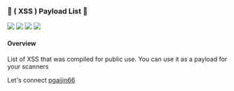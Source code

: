 ### 🚀 ( XSS )  Payload List 🚀
<img src="https://img.shields.io/github/license/pgaijin66/XSS-Payloads"> <img src="https://img.shields.io/github/issues/pgaijin66/XSS-Payloads"> <img src="https://img.shields.io/github/stars/pgaijin66/XSS-Payloads?style=social"> <img src="https://img.shields.io/github/forks/pgaijin66/XSS-payloads?style=social">

#### Overview

List of XSS that was compiled for public use. You can use it as a payload for your scanners

Let's connect [pgaijin66](https://twitter.com/pgaijin66)
